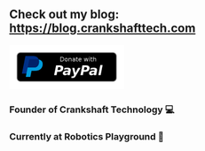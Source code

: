## Check out my blog: https://blog.crankshafttech.com
[![Donate](https://raw.githubusercontent.com/hasmar04/hasmar04/master/paypal-donate-button_smallest.png)](https://www.paypal.com/cgi-bin/webscr?cmd=_donations&business=harrisonasmar%40gmail.com&item_name=Donations&currency_code=AUD&source=url)
### Founder of Crankshaft Technology 💻
### Currently at Robotics Playground 🤖

<!--
**hasmar04/hasmar04** is a ✨ _special_ ✨ repository because its `README.md` (this file) appears on your GitHub profile.

Here are some ideas to get you started:

- 🔭 I’m currently working on ...
- 🌱 I’m currently learning ...
- 👯 I’m looking to collaborate on ...
- 🤔 I’m looking for help with ...
- 💬 Ask me about ...
- 📫 How to reach me: ...
- 😄 Pronouns: ...
- ⚡ Fun fact: ...
-->
